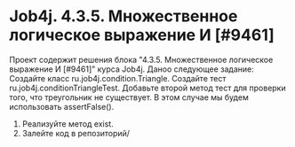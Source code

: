 # Job4j. 4.3.5. Множественное логическое выражение И [#9461]
Проект содержит решения блока "4.3.5. Множественное логическое выражение И [#9461]" курса Job4j.
Даноо следующее задание:
Создайте класс ru.job4j.condition.Triangle.
Создайте тест ru.job4j.conditionTriangleTest. 
Добавьте второй метод тест для проверки того, что треугольник не существует. В этом случае мы будем использовать assertFalse().
1. Реализуйте метод exist.
2. Залейте код в репозиторий/